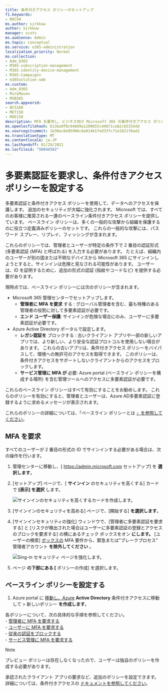 ```yaml
---
title: 条件付きアクセス ポリシーのセットアップ
f1.keywords:
- NOCSH
ms.author: sirkkuw
author: Sirkkuw
manager: scotv
ms.audience: Admin
ms.topic: conceptual
ms.service: o365-administration
localization_priority: Normal
ms.collection:
- Adm_O365
- M365-subscription-management
- M365-identity-device-management
- M365-Campaigns
- m365solution-smb
ms.custom:
- Adm_O365
- MiniMaven
- MSB365
search.appverid:
- BCS160
- MET150
- MOE150
description: MFA を要求し、ビジネス向け Microsoft 365 の条件付きアクセス ポリシーを設定する方法について説明します。
ms.openlocfilehash: b13ba9f8c948d9a1209655c44871ca62cb5354dd
ms.sourcegitcommit: 1b30ac6e05906c8a014b1fed33fc71e1821f6ad2
ms.translationtype: MT
ms.contentlocale: ja-JP
ms.lasthandoff: 01/29/2021
ms.locfileid: "50044502"
---
```

# <a name="require-multi-factor-authentication-and-set-up-conditional-access-policies"></a>多要素認証を要求し、条件付きアクセス ポリシーを設定する

多要素認証と条件付きアクセス ポリシーを使用して、データへのアクセスを保護します。 追加のセキュリティが大幅に強化されます。 Microsoft では、すべてのお客様に推奨される一連のベースライン条件付きアクセス ポリシーを提供しています。 ベースライン ポリシーは、多くの一般的な攻撃から組織を保護するのに役立つ定義済みポリシーのセットです。 これらの一般的な攻撃には、パスワード スプレー、リプレイ、フィッシングが含まれます。

これらのポリシーでは、管理者とユーザーが特定の条件下で 2 番目の認証形式 (多要素認証 (MFA) と呼ばれる) を入力する必要があります。 たとえば、組織内のユーザーが別の国または不明なデバイスから Microsoft 365 にサインインしようとすると、サインインは危険と見なされる可能性があります。 ユーザーは、ID を証明するために、追加の形式の認証 (指紋やコードなど) を提供する必要があります。

現時点では、ベースライン ポリシーには次のポリシーが含まれます。

- Microsoft 365 管理センターでセットアップします。
  - **管理者に MFA を要求** する : グローバル管理者を含む、最も特権のある管理者の役割に対して多要素認証が必要です。
  - **エンド ユーザー保護**: サインインが危険な場合にのみ、ユーザーに多要素認証が必要です。 
- Azure Active Directory ポータルで設定します。
  - **レガシ認証を** ブロックする : 古いクライアント アプリや一部の新しいアプリでは、より新しい、より安全な認証プロトコルを使用しない場合があります。 これらの古いアプリは、条件付きアクセス ポリシーをバイパスして、環境への無許可のアクセスを取得できます。 このポリシーは、条件付きアクセスをサポートしないクライアントからのアクセスをブロックします。 
  - **サービス管理に MFA が** 必要: Azure portal (ベースライン ポリシーを構成する場所) を含む管理ツールへのアクセスに多要素認証が必要です。

これらのベースライン ポリシーはすべて有効にすることをお勧めします。 これらのポリシーを有効にすると、管理者とユーザーは、Azure AD多要素認証に登録するように求めるメッセージが表示されます。

これらのポリシーの詳細については、「ベースライン ポリシーとは [」を参照してください](https://docs.microsoft.com/azure/active-directory/conditional-access/concept-baseline-protection)。

## <a name="require-mfa"></a>MFA を要求

すべてのユーザーが 2 番目の形式の ID でサインインする必要がある場合は、次の操作を行います。

1. 管理センターに移動し、[ <a href="https://go.microsoft.com/fwlink/p/?linkid=837890" target="_blank">https://admin.microsoft.com</a> セットアップ] を **選択します**。

2. [セットアップ] ページで、[ **サインイン** のセキュリティを高くする] カードで **[表示] を選択** します。

    ![サインインのセキュリティを高くするカードを作成します。](../media/setupmfa.png)
3. [サインインのセキュリティを高める] ページで、[開始する] **を選択します**。

4. [サインインセキュリティの強化] ウィンドウで、[管理者に多要素認証を要求する] と [リスクが検出された場合はユーザーに多要素認証の登録とアクセスのブロックを要求する] の横にあるチェック ボックスをオン **にします。**
    [ユーザーの検索] [ボックスの](m365-campaigns-protect-admin-accounts.md#create-an-emergency-admin-account) MFA 要件から、緊急または"ブレークプロセス" 管理者アカウント **を除外してください** 。

    ![Sing-in セキュリティ ページを強化します。](../media/requiremfa.png)

5. ページ **の下部にある [** ポリシーの作成] を選択します。

## <a name="set-up-baseline-policies"></a>ベースライン ポリシーを設定する

1. Azure portal に [移動し、Azure](https://portal.azure.com) **Active Directory** 条件付きアクセスに移動して \> 新しいポリシー **を作成します**。

各ポリシーについて、次の具体的な手順を参照してください。 <br>
    - [管理者に MFA を要求する](https://docs.microsoft.com/azure/active-directory/conditional-access/howto-baseline-protect-administrators) <br>
    - [ユーザーに MFA を要求する](https://docs.microsoft.com/azure/active-directory/conditional-access/howto-baseline-protect-end-users) <br>
    - [従来の認証をブロックする](https://docs.microsoft.com/azure/active-directory/conditional-access/howto-baseline-protect-legacy-auth) <br>
    - [サービス管理に MFA を要求する](https://docs.microsoft.com/azure/active-directory/conditional-access/howto-baseline-protect-azure)

> [!NOTE]
> プレビュー ポリシーは存在しなくなったので、ユーザーは独自のポリシーを作成する必要があります。

承認されたクライアント アプリの要求など、追加のポリシーを設定できます。 詳細については、条件付きアクセスの [ドキュメントを参照してください](https://docs.microsoft.com/azure/active-directory/conditional-access/)。
